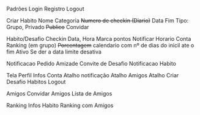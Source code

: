 Padrões
    Login
    Registro
    Logout

Criar Habito
        Nome
        Categoria
        ~~Numero de checkin (Diario)~~
        Data Fim
        Tipo: Grupo, Privado ~~Publico~~
            Convidar

Habito/Desafio
    Checkin
        Data, Hora
        Marca pontos
    Notificar
        Horario Conta
    Ranking (em grupo)
    ~~Porcentagem~~
        calendario com nº de dias do inicil ate o fim
    Ativo
        Se der a data limite desativa

Notificacao
    Pedido Amizade
    Convite de Desafio
    Notificacao Habito

Tela Perfil
    Infos Conta
    Atalho notificação
    Atalho Amigos
    Atalho Criar Desafio
    Habitos
    Logout

Amigos
    Convidar Amigos
    Lista de Amigos

Ranking
    Infos Habito
    Ranking com Amigos